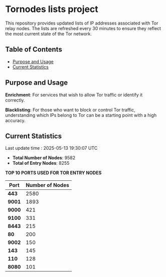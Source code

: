 # Tornodes lists project

This repository provides updated lists of IP addresses associated with Tor relay nodes. The lists are refreshed every 30 minutes to ensure they reflect the most current state of the Tor network.

## Table of Contents

- [Purpose and Usage](#purpose-and-usage)
- [Current Statistics](#current-statistics)


## Purpose and Usage

**Enrichment**: For services that wish to allow Tor traffic or identify it correctly.

**Blacklisting**: For those who want to block or control Tor traffic, understanding which IPs belong to Tor can be a starting point with a high accuracy.

## Current Statistics

Last update time : 2025-05-13 19:30:07 UTC

- **Total Number of Nodes**: 9582
- **Total of Entry Nodes**: 8255

**TOP 10 PORTS USED FOR TOR ENTRY NODES**

| **Port** | **Number of Nodes** |
|------|-----------------|
| **443**   | 2580  |
| **9001**   | 1893  |
| **9000**   | 421  |
| **9100**   | 331  |
| **8443**   | 215  |
| **80**   | 200  |
| **9002**   | 150  |
| **143**   | 145  |
| **110**   | 128  |
| **8080**   | 101  |

